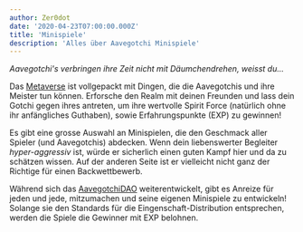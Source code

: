 ```yaml
---
author: Zer0dot
date: '2020-04-23T07:00:00.000Z'
title: 'Minispiele'
description: 'Alles über Aavegotchi Minispiele'
---
```


*Aavegotchi's verbringen ihre Zeit nicht mit Däumchendrehen, weisst du...*

Das [Metaverse](/metaverse) ist vollgepackt mit Dingen, die die Aavegotchis und ihre Meister tun können. Erforsche den Realm mit deinen Freunden und lass dein Gotchi gegen ihres antreten, um ihre wertvolle Spirit Force (natürlich ohne ihr anfängliches Guthaben), sowie Erfahrungspunkte (EXP) zu gewinnen!

Es gibt eine grosse Auswahl an Minispielen, die den Geschmack aller Spieler (und Aavegotchis) abdecken. Wenn dein liebenswerter Begleiter *hyper-aggressiv* ist, würde er sicherlich einen guten Kampf hier und da zu schätzen wissen. Auf der anderen Seite ist er vielleicht nicht ganz der Richtige für einen Backwettbewerb.

Während sich das [AavegotchiDAO](/dao) weiterentwickelt, gibt es Anreize für jeden und jede, mitzumachen und seine eigenen Minispiele zu entwickeln! Solange sie den Standards für die Eingenschaft-Distribution entsprechen, werden die Spiele die Gewinner mit EXP belohnen.
